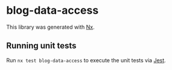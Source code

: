 # blog-data-access

This library was generated with [Nx](https://nx.dev).

## Running unit tests

Run `nx test blog-data-access` to execute the unit tests via [Jest](https://jestjs.io).
